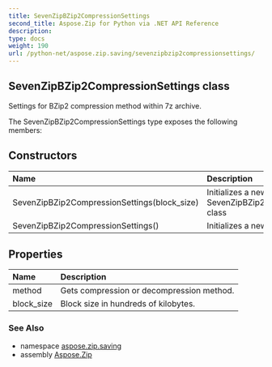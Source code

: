 ```yaml
---
title: SevenZipBZip2CompressionSettings
second_title: Aspose.Zip for Python via .NET API Reference
description: 
type: docs
weight: 190
url: /python-net/aspose.zip.saving/sevenzipbzip2compressionsettings/
---
```


## SevenZipBZip2CompressionSettings class

Settings for BZip2 compression method within 7z archive.

The SevenZipBZip2CompressionSettings type exposes the following members:
## Constructors
| Name | Description |
| :- | :- |
|SevenZipBZip2CompressionSettings(block_size)|Initializes a new instance of the SevenZipBZip2CompressionSettings class|
|SevenZipBZip2CompressionSettings()|Initializes a new instance of the|
## Properties
| Name | Description |
| :- | :- |
|method|Gets compression or decompression method.|
|block_size|Block size in hundreds of kilobytes.|

### See Also

* namespace [aspose.zip.saving](/zip/python-net/aspose.zip.saving/)
* assembly [Aspose.Zip](/zip/python-net/)

